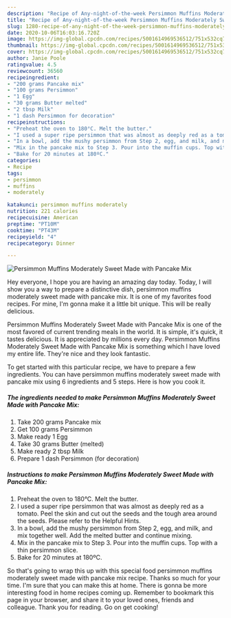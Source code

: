```yaml
---
description: "Recipe of Any-night-of-the-week Persimmon Muffins Moderately Sweet Made with Pancake Mix"
title: "Recipe of Any-night-of-the-week Persimmon Muffins Moderately Sweet Made with Pancake Mix"
slug: 1280-recipe-of-any-night-of-the-week-persimmon-muffins-moderately-sweet-made-with-pancake-mix
date: 2020-10-06T16:03:16.720Z
image: https://img-global.cpcdn.com/recipes/5001614969536512/751x532cq70/persimmon-muffins-moderately-sweet-made-with-pancake-mix-recipe-main-photo.jpg
thumbnail: https://img-global.cpcdn.com/recipes/5001614969536512/751x532cq70/persimmon-muffins-moderately-sweet-made-with-pancake-mix-recipe-main-photo.jpg
cover: https://img-global.cpcdn.com/recipes/5001614969536512/751x532cq70/persimmon-muffins-moderately-sweet-made-with-pancake-mix-recipe-main-photo.jpg
author: Janie Poole
ratingvalue: 4.5
reviewcount: 36560
recipeingredient:
- "200 grams Pancake mix"
- "100 grams Persimmon"
- "1 Egg"
- "30 grams Butter melted"
- "2 tbsp Milk"
- "1 dash Persimmon for decoration"
recipeinstructions:
- "Preheat the oven to 180°C. Melt the butter."
- "I used a super ripe persimmon that was almost as deeply red as a tomato. Peel the skin and cut out the seeds and the tough area around the seeds. Please refer to the Helpful Hints."
- "In a bowl, add the mushy persimmon from Step 2, egg, and milk, and mix together well. Add the melted butter and continue mixing."
- "Mix in the pancake mix to Step 3. Pour into the muffin cups. Top with a thin persimmon slice."
- "Bake for 20 minutes at 180ºC."
categories:
- Recipe
tags:
- persimmon
- muffins
- moderately

katakunci: persimmon muffins moderately 
nutrition: 221 calories
recipecuisine: American
preptime: "PT10M"
cooktime: "PT43M"
recipeyield: "4"
recipecategory: Dinner

---
```



![Persimmon Muffins Moderately Sweet Made with Pancake Mix](https://img-global.cpcdn.com/recipes/5001614969536512/751x532cq70/persimmon-muffins-moderately-sweet-made-with-pancake-mix-recipe-main-photo.jpg)

Hey everyone, I hope you are having an amazing day today. Today, I will show you a way to prepare a distinctive dish, persimmon muffins moderately sweet made with pancake mix. It is one of my favorites food recipes. For mine, I'm gonna make it a little bit unique. This will be really delicious.

Persimmon Muffins Moderately Sweet Made with Pancake Mix is one of the most favored of current trending meals in the world. It is simple, it's quick, it tastes delicious. It is appreciated by millions every day. Persimmon Muffins Moderately Sweet Made with Pancake Mix is something which I have loved my entire life. They're nice and they look fantastic.




To get started with this particular recipe, we have to prepare a few ingredients. You can have persimmon muffins moderately sweet made with pancake mix using 6 ingredients and 5 steps. Here is how you cook it.

<!--inarticleads1-->

##### The ingredients needed to make Persimmon Muffins Moderately Sweet Made with Pancake Mix:

1. Take 200 grams Pancake mix
1. Get 100 grams Persimmon
1. Make ready 1 Egg
1. Take 30 grams Butter (melted)
1. Make ready 2 tbsp Milk
1. Prepare 1 dash Persimmon (for decoration)




<!--inarticleads2-->

##### Instructions to make Persimmon Muffins Moderately Sweet Made with Pancake Mix:

1. Preheat the oven to 180°C. Melt the butter.
1. I used a super ripe persimmon that was almost as deeply red as a tomato. Peel the skin and cut out the seeds and the tough area around the seeds. Please refer to the Helpful Hints.
1. In a bowl, add the mushy persimmon from Step 2, egg, and milk, and mix together well. Add the melted butter and continue mixing.
1. Mix in the pancake mix to Step 3. Pour into the muffin cups. Top with a thin persimmon slice.
1. Bake for 20 minutes at 180ºC.




So that's going to wrap this up with this special food persimmon muffins moderately sweet made with pancake mix recipe. Thanks so much for your time. I'm sure that you can make this at home. There is gonna be more interesting food in home recipes coming up. Remember to bookmark this page in your browser, and share it to your loved ones, friends and colleague. Thank you for reading. Go on get cooking!
